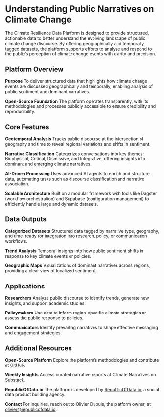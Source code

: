 # Understanding Public Narratives on Climate Change

The Climate Resilience Data Platform is designed to provide structured, actionable data to better understand the evolving landscape of public climate change discourse. By offering geographically and temporally tagged datasets, the platform supports efforts to analyze and respond to the public’s perception of climate change events with clarity and precision.

## Platform Overview

**Purpose**
To deliver structured data that highlights how climate change events are discussed geographically and temporally, enabling analysis of public sentiment and dominant narratives.

**Open-Source Foundation**
The platform operates transparently, with its methodologies and processes publicly accessible to ensure credibility and reproducibility.

## Core Features

**Geotemporal Analysis**
Tracks public discourse at the intersection of geography and time to reveal regional variations and shifts in sentiment.

**Narrative Classification**
Categorizes conversations into key themes: Biophysical, Critical, Dismissive, and Integrative, offering insights into dominant and emerging climate narratives.

**AI-Driven Processing**
Uses advanced AI agents to enrich and structure data, automating tasks such as discourse classification and narrative association.

**Scalable Architecture**
Built on a modular framework with tools like Dagster (workflow orchestration) and Supabase (configuration management) to efficiently handle large and dynamic datasets.

## Data Outputs

**Categorized Datasets**
Structured data tagged by narrative type, geography, and time, ready for integration into research, policy, or communication workflows.

**Trend Analysis**
Temporal insights into how public sentiment shifts in response to key climate events or policies.

**Geographic Maps**
Visualizations of dominant narratives across regions, providing a clear view of localized sentiment.

## Applications

**Researchers**
Analyze public discourse to identify trends, generate new insights, and support academic studies.

**Policymakers**
Use data to inform region-specific climate strategies or assess the public response to policies.

**Communicators**
Identify prevailing narratives to shape effective messaging and engagement strategies.

## Additional Resources

**Open-Source Platform**
Explore the platform’s methodologies and contribute at [GitHub](https://github.com/republicofdata-io/climate_resilience).

**Weekly Insights**
Access curated narrative reports at Climate Narratives on [Substack](https://climatenarratives.substack.com/).

**RepublicOfData.io**
The platform is developed by [RepublicOfData.io](https://republicofdata.io/), a social data product building agency.

**Contact**
For inquiries, reach out to Olivier Dupuis, the platform owner, at [olivier@republicofdata.io](mailto:olivier@republicofdata.io).
